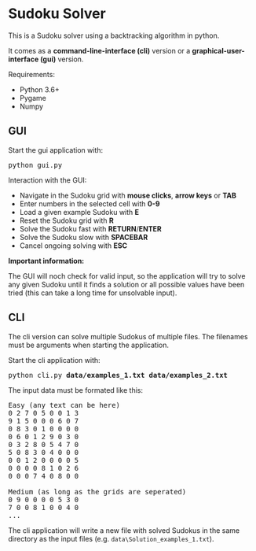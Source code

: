 # Sudoku Solver

This is a Sudoku solver using a backtracking algorithm in python.

It comes as a **command-line-interface (cli)** version or a **graphical-user-interface (gui)** version.

Requirements:
* Python 3.6+
* Pygame
* Numpy

## GUI

Start the gui application with:

<pre>
python gui.py
</pre>

Interaction with the GUI:
* Navigate in the Sudoku grid with **mouse clicks**, **arrow keys** or **TAB**
* Enter numbers in the selected cell with **0-9**
* Load a given example Sudoku with **E**
* Reset the Sudoku grid with **R**
* Solve the Sudoku fast with **RETURN**/**ENTER**
* Solve the Sudoku slow with **SPACEBAR**
* Cancel ongoing solving with **ESC**

**Important information:**

The GUI will noch check for valid input, so the application will try to solve any given Sudoku until it finds a solution or all possible values have been tried (this can take a long time for unsolvable input).

## CLI

The cli version can solve multiple Sudokus of multiple files. The filenames must be arguments when starting the application.

Start the cli application with:
<pre>
python cli.py <b>data/examples_1.txt data/examples_2.txt</b>
</pre>

The input data must be formated like this:

<pre>
Easy (any text can be here)
0 2 7 0 5 0 0 1 3
9 1 5 0 0 0 6 0 7
0 8 3 0 1 0 0 0 0 
0 6 0 1 2 9 0 3 0
0 3 2 8 0 5 4 7 0
5 0 8 3 0 4 0 0 0
0 0 1 2 0 0 0 0 5
0 0 0 0 8 1 0 2 6
0 0 0 7 4 0 8 0 0

Medium (as long as the grids are seperated)
0 9 0 0 0 0 5 3 0
7 0 0 8 1 0 0 4 0
...
</pre>

The cli application will write a new file with solved Sudokus in the same directory as the input files (e.g. `data\Solution_examples_1.txt`).